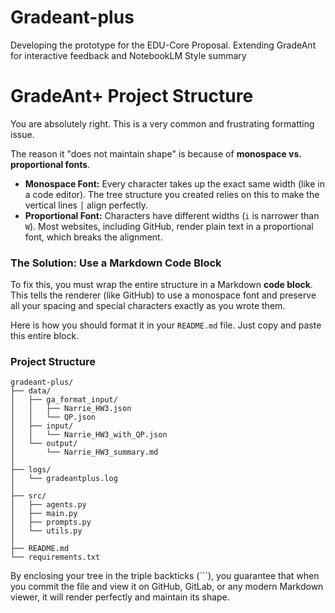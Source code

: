 # Gradeant-plus
Developing the prototype for the EDU-Core Proposal.
Extending GradeAnt for interactive feedback and NotebookLM Style summary

# GradeAnt+ Project Structure
You are absolutely right. This is a very common and frustrating formatting issue.

The reason it "does not maintain shape" is because of **monospace vs. proportional fonts**.

*   **Monospace Font:** Every character takes up the exact same width (like in a code editor). The tree structure you created relies on this to make the vertical lines `│` align perfectly.
*   **Proportional Font:** Characters have different widths (`i` is narrower than `W`). Most websites, including GitHub, render plain text in a proportional font, which breaks the alignment.

### The Solution: Use a Markdown Code Block

To fix this, you must wrap the entire structure in a Markdown **code block**. This tells the renderer (like GitHub) to use a monospace font and preserve all your spacing and special characters exactly as you wrote them.

Here is how you should format it in your `README.md` file. Just copy and paste this entire block.

### Project Structure

```
gradeant-plus/
├── data/
│   ├── ga_format_input/
│   │   ├── Narrie_HW3.json
│   │   └── QP.json
│   ├── input/
│   │   └── Narrie_HW3_with_QP.json
│   └── output/
│       └── Narrie_HW3_summary.md
│
├── logs/
│   └── gradeantplus.log
│
├── src/
│   ├── agents.py
│   ├── main.py
│   ├── prompts.py
│   └── utils.py
│
├── README.md
└── requirements.txt
```

By enclosing your tree in the triple backticks (```), you guarantee that when you commit the file and view it on GitHub, GitLab, or any modern Markdown viewer, it will render perfectly and maintain its shape.
